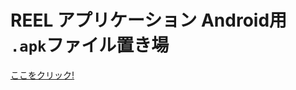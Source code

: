 # REEL アプリケーション Android用 `.apk`ファイル置き場
<a href="https://github.com/Ktomoya912/Ktomoya912.github.io/releases/download/v0.0.1/REEL-Application.apk" >
  ここをクリック!
</a>

